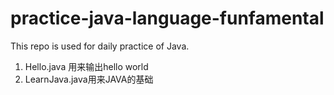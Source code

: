 # practice-java-language-funfamental
This repo is used for daily practice of Java.
1. Hello.java 用来输出hello world
2. LearnJava.java用来JAVA的基础
